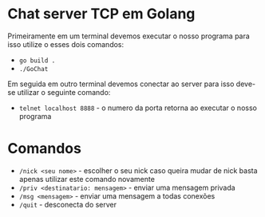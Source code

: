 # Chat server TCP em Golang

Primeiramente em um terminal devemos executar o nosso programa para isso utilize o esses dois comandos:
- `go build .` 
- `./GoChat`

Em seguida em outro terminal devemos conectar ao server para isso deve-se utilizar o seguinte comando:
- `telnet localhost 8888` - o numero da porta retorna ao executar o nosso programa
# Comandos

- `/nick <seu nome>` - escolher o seu nick caso queira mudar de nick basta apenas utilizar este comando novamente
- `/priv <destinatario: mensagem>` - enviar uma mensagem privada
- `/msg <mensagem>` - enviar uma mensagem a todas conexões
- `/quit` - desconecta do server